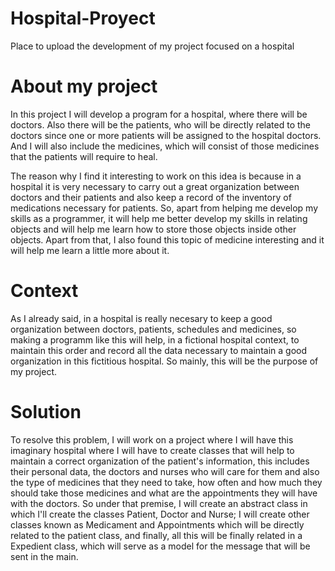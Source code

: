 # Hospital-Proyect
Place to upload the development of my project focused on a hospital

# About my project 
In this project I will develop a program for a hospital, where there will be doctors. Also there will be the patients, who will be directly related to the doctors since one or more patients will be assigned to the hospital doctors. And I will also include the medicines, which will consist of those medicines that the patients will require to heal.

The reason why I find it interesting to work on this idea is because in a hospital it is very necessary to carry out a great organization between doctors and their patients and also keep a record of the inventory of medications necessary for patients. So, apart from helping me develop my skills as a programmer, it will help me better develop my skills in relating objects and will help me learn how to store those objects inside other objects. Apart from that, I also found this topic of medicine interesting and it will help me learn a little more about it.

# Context 
As I already said, in a hospital is really necesary to keep a good organization between doctors, patients, schedules and medicines, so making a programm like this will help, in a fictional hospital context, to maintain this order and record all the data necessary to maintain a good organization in this fictitious hospital. So mainly, this will be the purpose of my project.

# Solution
To resolve this problem, I will work on a project where I will have this imaginary hospital where I will have to create classes that will help to maintain a correct organization of the patient's information, this includes their personal data, the doctors and nurses who will care for them and also the type of medicines that they need to take, how often and how much they should take those medicines and what are the appointments they will have with the doctors. So under that premise, I will create an abstract class in which I'll create the classes Patient, Doctor and Nurse; I will create other classes known as Medicament and Appointments which will be directly related to the patient class, and finally, all this will be finally related in a Expedient class, which will serve as a model for the message that will be sent in the main.
